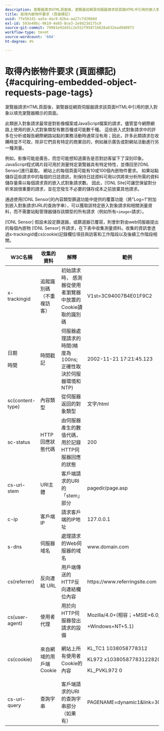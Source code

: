 ```yaml
---
description: 瀏覽器請求HTML頁面後，瀏覽器從網頁伺服器請求該頁面HTML中引用的嵌入對象以填充瀏覽器顯示的頁面。
title: 取得內嵌物件要求 (頁面標記)
uuid: 7fe561d1-aa5a-4ac9-82ba-aa27c7d208dd
exl-id: 593e49bc-9619-4e85-8ce3-2e9d23d175c9
source-git-commit: 79981e92dd1c2e552f958716626a632ead940973
workflow-type: tm+mt
source-wordcount: '604'
ht-degree: 4%

---
```


# 取得內嵌物件要求 (頁面標記){#acquiring-embedded-object-requests-page-tags}

瀏覽器請求HTML頁面後，瀏覽器從網頁伺服器請求該頁面HTML中引用的嵌入對象以填充瀏覽器顯示的頁面。

此類嵌入對象請求最常是對影像檔案或JavaScript檔案的請求，儘管當今網際網路上使用的嵌入式對象類型有數百種或可能數千種。 這些嵌入式對象請求中的許多在分析或報告網際網路站點的業務活動時通常沒有用；因此，許多此類請求在收購時並不可取，除非它們具有特定的商業目的，例如展示廣告或對網站活動進行另一種測量。

例如，影像可能是廣告，而您可能想知道廣告是否對訪客留下了深刻印象。 JavaScript程式碼片段可用於測量特定瀏覽器具有特定特性，並傳回至[!DNL Sensor]進行贏取。 網站上的每個頁面可能有10或100個內嵌物件要求。 如果站點儲存這些請求中的每個的日誌資訊，則保持日誌資料可用以供將來分析所需的資料儲存量乘以每個請求頁的嵌入式對象請求數。 因此，[!DNL Site]可讓您保留對分析來說很重要的請求，並在您發生不必要的儲存成本之前放棄其他請求。

通過使用[!DNL Sensor]的內容類型篩選功能中提供的覆蓋功能（將&quot;Log=1&quot;附加到嵌入對象請求URL的查詢字串），可以獲取該特定嵌入對象請求和相關測量資料，而不需要站點管理器儲存該類型的所有請求（例如所有`<image>`請求）。

[!DNL Sensor] 假設未設定篩選器，或篩選器已覆寫，則會針對由web伺服器提出的每個內嵌物 [!DNL Sensor] 件請求，在下表中收集測量資料。收集的資訊會透過x-trackingid或cs(cookie)記錄欄位項目與訪客和工作階段以及後續工作階段相關。

<table id="table_11BE08A798E743EC8E76F738F0CE5884">
 <thead>
  <tr>
   <th colname="col1" class="entry"> W3C名稱 </th>
   <th colname="col2" class="entry"> 收集的資料 </th>
   <th colname="col3" class="entry"> 解釋 </th>
   <th colname="col4" class="entry"> 範例 </th>
  </tr>
 </thead>
 <tbody>
  <tr>
   <td colname="col1"> x-trackingid </td>
   <td colname="col2"> 追蹤識別碼（不重複訪客） </td>
   <td colname="col3"> 初始請求時， <span class="wintitle">感測器</span>從使用者瀏覽器中放置的Cookie讀取的識別碼 </td>
   <td colname="col4"> V1st=3C94007B4E01F9C2 </td>
  </tr>
  <tr>
   <td colname="col1"> <p>日期 </p> <p>時間 </p> </td>
   <td colname="col2"> 時間戳記 </td>
   <td colname="col3"> 伺服器處理請求的時間(精度為100ns;正確性取決於伺服器環境和NTP) </td>
   <td colname="col4"> 2002-11-21 17:21:45.123 </td>
  </tr>
  <tr>
   <td colname="col1"> sc(content-type) </td>
   <td colname="col2"> 內容類型 </td>
   <td colname="col3"> 從伺服器返回的對象類型 </td>
   <td colname="col4"> 文字/html </td>
  </tr>
  <tr>
   <td colname="col1"> sc-status </td>
   <td colname="col2"> HTTP回應狀態代碼 </td>
   <td colname="col3"> 由伺服器產生的數值代碼，用於記錄HTTP伺服器回應的狀態 </td>
   <td colname="col4"> 200 </td>
  </tr>
  <tr>
   <td colname="col1"> cs-uri-stem </td>
   <td colname="col2"> URI主體 </td>
   <td colname="col3"> 客戶端請求的URI的「stem」部分 </td>
   <td colname="col4"> pagedir/page.asp </td>
  </tr>
  <tr>
   <td colname="col1"> c-ip </td>
   <td colname="col2"> 客戶端IP </td>
   <td colname="col3"> 請求客戶端的IP地址 </td>
   <td colname="col4"> 127.0.0.1 </td>
  </tr>
  <tr>
   <td colname="col1"> s-dns </td>
   <td colname="col2"> 伺服器域名 </td>
   <td colname="col3"> 處理請求的Web伺服器的域名 </td>
   <td colname="col4"> <span class="filepath"> www.domain.com  </span> </td>
  </tr>
  <tr>
   <td colname="col1"> cs(referrer) </td>
   <td colname="col2"> 反向連結 URL </td>
   <td colname="col3"> 用戶端傳送的HTTP反向連結欄位內容 </td>
   <td colname="col4"> <span class="filepath"> https://www.referringsite.com  </span> </td>
  </tr>
  <tr>
   <td colname="col1"> cs(user-agent) </td>
   <td colname="col2"> 使用者代理 </td>
   <td colname="col3"> 用於向HTTP伺服器發出請求的設備 </td>
   <td colname="col4"> <p>Mozilla/4.0+(相容；+MSIE+6.0; </p> <p>+Windows+NT+5.1) </p> </td>
  </tr>
  <tr>
   <td colname="col1"> cs(cookie) </td>
   <td colname="col2"> 來自網域的用戶端Cookie </td>
   <td colname="col3"> 網站上所有使用者Cookie的內容 </td>
   <td colname="col4"> <p>KL_TC1 1038058778312 </p> <p>KL972 x1038058778312282052 </p> <p>KL_PVKL972 0 </p> </td>
  </tr>
  <tr>
   <td colname="col1"> cs-uri-query </td>
   <td colname="col2"> 查詢字串 </td>
   <td colname="col3"> 客戶端請求的URI的查詢字串部分（如果有） </td>
   <td colname="col4"> PAGENAME=dynamic1&amp;link=3001 </td>
  </tr>
 </tbody>
</table>
